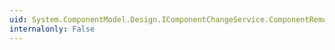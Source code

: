 ```yaml
---
uid: System.ComponentModel.Design.IComponentChangeService.ComponentRemoving
internalonly: False
---
```

